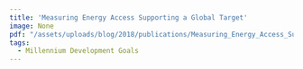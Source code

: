 ```yaml
---
title: 'Measuring Energy Access Supporting a Global Target'
image: None
pdf: "/assets/uploads/blog/2018/publications/Measuring_Energy_Access_Supporting_a_Global_Target.pdf"
tags:
  - Millennium Development Goals
---
```

